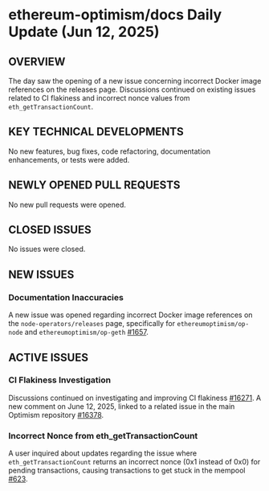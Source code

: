 # ethereum-optimism/docs Daily Update (Jun 12, 2025)
## OVERVIEW 
The day saw the opening of a new issue concerning incorrect Docker image references on the releases page. Discussions continued on existing issues related to CI flakiness and incorrect nonce values from `eth_getTransactionCount`.

## KEY TECHNICAL DEVELOPMENTS
No new features, bug fixes, code refactoring, documentation enhancements, or tests were added.

## NEWLY OPENED PULL REQUESTS
No new pull requests were opened.

## CLOSED ISSUES
No issues were closed.

## NEW ISSUES
### Documentation Inaccuracies
A new issue was opened regarding incorrect Docker image references on the `node-operators/releases` page, specifically for `ethereumoptimism/op-node` and `ethereumoptimism/op-geth` [#1657](https://github.com/ethereum-optimism/docs/issues/1657).

## ACTIVE ISSUES
### CI Flakiness Investigation
Discussions continued on investigating and improving CI flakiness [#16271](https://github.com/ethereum-optimism/docs/issues/16271). A new comment on June 12, 2025, linked to a related issue in the main Optimism repository [#16378](https://github.com/ethereum-optimism/optimism/issues/16378).

### Incorrect Nonce from eth_getTransactionCount
A user inquired about updates regarding the issue where `eth_getTransactionCount` returns an incorrect nonce (0x1 instead of 0x0) for pending transactions, causing transactions to get stuck in the mempool [#623](https://github.com/ethereum-optimism/docs/issues/623).